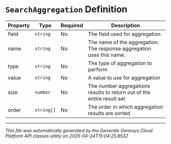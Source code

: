 # `SearchAggregation` Definition

| Property | Type | Required | Description |
|----------|------|----------|-------------|
| field | `string` | No | The field used for aggregation |
| name | `string` | No | The name of the aggregation. The response aggregation uses this name. |
| type | `string` | No | The type of aggregation to perform |
| value | `string` | No | A value to use for aggregation |
| size | `number` | No | The number aggregations results to return out of the entire result set |
| order | `string[]` | No | The order in which aggregation results are sorted |

---

*This file was automatically generated by the Generate Genesys Cloud Platform API classes utility on 2025-04-24T15:04:25.853Z*